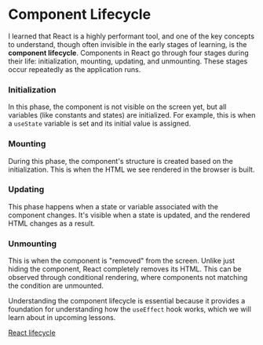 # Component Lifecycle

I learned that React is a highly performant tool, and one of the key concepts to understand, though often invisible in the early stages of learning, is the **component lifecycle**. Components in React go through four stages during their life: initialization, mounting, updating, and unmounting. These stages occur repeatedly as the application runs.

### Initialization
In this phase, the component is not visible on the screen yet, but all variables (like constants and states) are initialized. For example, this is when a `useState` variable is set and its initial value is assigned.

### Mounting
During this phase, the component's structure is created based on the initialization. This is when the HTML we see rendered in the browser is built.

### Updating
This phase happens when a state or variable associated with the component changes. It's visible when a state is updated, and the rendered HTML changes as a result.

### Unmounting
This is when the component is "removed" from the screen. Unlike just hiding the component, React completely removes its HTML. This can be observed through conditional rendering, where components not matching the condition are unmounted.

Understanding the component lifecycle is essential because it provides a foundation for understanding how the `useEffect` hook works, which we will learn about in upcoming lessons.

[React lifecycle](https://www.w3schools.com/react/react_lifecycle.asp)